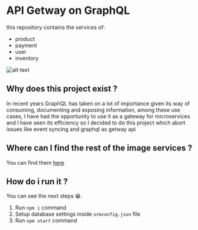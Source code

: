 # API Getway on GraphQL 

this repository contains the services of:

- product
- payment
- user
- inventory

![alt text](https://firebasestorage.googleapis.com/v0/b/functionsapp-c91fb.appspot.com/o/image.png?alt=media&token=4234be1e-b3c8-4c43-b6ce-b0f6649299c8)

## Why does this project exist ?

In recent years GraphQL has taken on a lot of importance given its way of consuming, documenting and exposing information, among these use cases, I have had the opportunity to use it as a gateway for microservices and I have seen its efficiency so I decided to do this project which abort issues like event syncing and graphql as getway api
  
## Where can I find the rest of the image services ?

You can find them [here](https://github.com/p-jacobo2012240/microservices-with-gql)

##  How do i run it ?

You can see the next steps 😁.

1. Run `npm i` command
2. Setup database settings inside `ormconfig.json` file
3. Run `npm start` command
